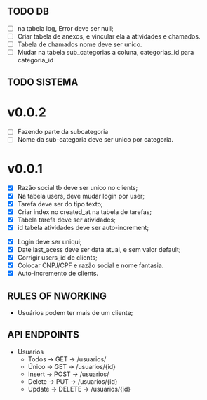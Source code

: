 ## TODO DB

- [ ] na tabela log, Error deve ser null;
- [ ] Criar tabela de anexos, e vincular ela a atividades e chamados.
- [ ] Tabela de chamados nome deve ser unico.
- [ ] Mudar na tabela sub_categorias a coluna, categorias_id para categoria_id

## TODO SISTEMA

# v0.0.2

- [ ] Fazendo parte da subcategoria
- [ ] Nome da sub-categoria deve ser unico por categoria.

# v0.0.1

- [x] Razão social tb deve ser unico no clients;
- [x] Na tabela users, deve mudar login por user;
- [x] Tarefa deve ser do tipo texto;
- [x] Criar index no created_at na tabela de tarefas;
- [x] Tabela tarefa deve ser atividades;
- [x] id tabela atividades deve ser auto-increment;

* [x] Login deve ser uniqui;
* [x] Date last_acess deve ser data atual, e sem valor default;
* [x] Corrigir users_id de clients;
* [x] Colocar CNPJ/CPF e razão social e nome fantasia.
* [x] Auto-incremento de clients.

## RULES OF NWORKING

- Usuários podem ter mais de um cliente;

## API ENDPOINTS

- Usuarios
  - Todos -> GET -> /usuarios/
  - Único -> GET -> /usuarios/{id}
  - Insert -> POST -> /usuarios/
  - Delete -> PUT -> /usuarios/{id}
  - Update -> DELETE -> /usuarios/{id}
